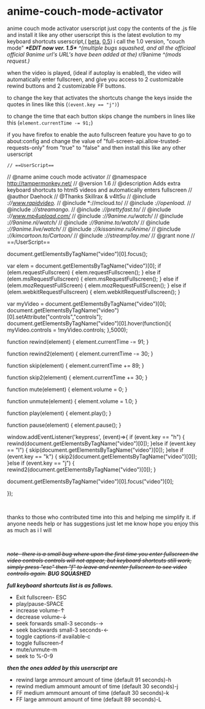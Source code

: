 # anime-couch-mode-activator
anime couch mode activator userscript
just copy the contents of the .js file and install it like any other userscript
this is the latest evolution to my keyboard shortcuts userscript,( [beta](https://www.reddit.com/r/KissAnime/comments/b8d3mj/another_useful_userscript/), [0.5](https://www.reddit.com/r/KissAnime/comments/b8qv0b/kissanime_keyboard_shortcuts_userscript/)) i call the 1.0 version, "couch mode" ***\*EDIT now ver. 1.5\**** *^(multiple bugs squashed, and all the officiaal official 9anime url's URL's have been added at the)* r/9anime *^(mods request.)*

when the video is played, (ideal if autoplay is enabled), the video will automatically enter fullscreen, and give you access to 2 customizable rewind buttons and 2 customizable FF buttons.

to change the key that activates the shortcuts change the keys inside the quotes in lines like this (`(event.key == "j")`)

to change the time that each button skips change the numbers in lines like this (`element.currentTime -= 91;`)

if you have firefox to enable the auto fullscreen feature you have to go to about:config and change the value of "full-screen-api.allow-trusted-requests-only" from "true" to "false" and then install this like any other userscript

    // ==UserScript==
// @name         anime couch mode activator
// @namespace    http://tampermonkey.net/
// @version      1.6
// @description  Adds extra keyboard shortcuts to html5 videos and automatically enters fullscreen
// @author       Daehock
// @Thanks       Skillrax  & v4lt5u
// @include      *://www.rapidvideo.*
// @include      *://mcloud.to/
// @include      *://openload.*
// @include      *://streamango.*
// @include      *://prettyfast.to/*
// @include      *://www.mp4upload.com/*
// @include      *://9anime.ru/watch/*
// @include      *://9anime.nl/watch/*
// @include      *://9anime.to/watch/*
// @include      *://9anime.live/watch/*
// @include      *://kissanime.ru/Anime/*
// @include      *://kimcartoon.to/Cartoon/*
// @include      *://streamp1ay.me/*
// @grant        none
// ==/UserScript==

document.getElementsByTagName("video")[0].focus();

var elem = document.getElementsByTagName("video")[0];
if (elem.requestFullscreen) {
  elem.requestFullscreen();
} else if (elem.msRequestFullscreen) {
  elem.msRequestFullscreen();
} else if (elem.mozRequestFullScreen) {
  elem.mozRequestFullScreen();
} else if (elem.webkitRequestFullscreen) {
  elem.webkitRequestFullscreen();
}

var myVideo = document.getElementsByTagName("video")[0];
document.getElementsByTagName("video")[0].setAttribute("controls","controls");
document.getElementsByTagName("video")[0].hover(function(){	myVideo.controls = !myVideo.controls; },5000);


function rewind(element) {
    element.currentTime -= 91;
}

function rewind2(element) {
    element.currentTime -= 30;
}

function skip(element) {
    element.currentTime += 89;
}

function skip2(element) {
    element.currentTime += 30;
}

function mute(element) {
    element.volume = 0;
}

function unmute(element) {
    element.volume = 1.0;
}

function play(element) {
    element.play();
}

function pause(element) {
    element.pause();
}

window.addEventListener('keypress', (event)=>{
    if (event.key == "h") {
        rewind(document.getElementsByTagName("video")[0]);
    }else if (event.key == "l") {
        skip(document.getElementsByTagName("video")[0]);
    }else if (event.key == "k") {
        skip2(document.getElementsByTagName("video")[0]);
    }else if (event.key == "j") {
        rewind2(document.getElementsByTagName("video")[0]);
    }


document.getElementsByTagName("video")[0].focus("video")[0];


});

&#x200B;

thanks to those who contributed time into this and helping me simplify it. if anyone needs help or has suggestions just let me know hope you enjoy this as much as i I will

&#x200B;

*~~note- there is a small bug where upon the first time you enter fullscreen the video controls controls will not appear, but keyboard shortcuts still work, simply press "esc" then "f" to leave and reenter fullscreen to see video controlls again.~~* ***BUG SQUASHED***

***full keyboard shortcuts list is as follows.***

* Exit fullscreen- ESC
* play/pause-SPACE
* increase volume-↑
* decrease volume-↓
* seek forwards small-3 seconds-→
* seek backwards small-3 seconds-←
* toggle captions-if available-c
* toggle fullscreen-f
* mute/unmute-m
* seek to %-0-9

***then the ones added by this userscript are***

* rewind large ammount amount of time (default 91 seconds)-h
* rewind medium ammount amount of time (default 30 seconds)-j
* FF medium ammount amount of time (default 30 seconds)-k
* FF large ammount amount of time (default 89 seconds)-L
